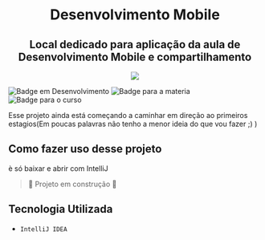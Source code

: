 <h1 align="center"> Desenvolvimento Mobile </h1>
<h2 align="center">Local dedicado para aplicação da aula de Desenvolvimento Mobile e compartilhamento</h2>

<p align="center">
<img loading="lazy" src="https://github.com/NicolasRbelo/Desenvovimento_Mobile/assets/140281624/564f0954-2130-4f55-9497-d99d179aa644">
</p>

![Badge em Desenvolvimento](https://img.shields.io/badge/Status-Em_Desenvolvimento-lightgreen)
![Badge para a materia](https://img.shields.io/badge/Materia-Desenvolvimento_Mobile-blue)
![Badge para o curso](https://img.shields.io/badge/Curso-Faculdade_Impacta-darkblue)
<p>
Esse projeto ainda está começando a caminhar em direção ao primeiros estagios(Em poucas palavras não tenho a menor ideia do que vou fazer ;) )
</p>

<h2>Como fazer uso desse projeto</h2>
<p>è só baixar e abrir com IntelliJ</p>

> :construction: Projeto em construção :construction:

<h2>Tecnologia Utilizada</h2>
<ul>
<li>
 <code>IntelliJ IDEA</code>
</li>
</ul>
